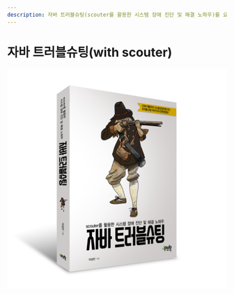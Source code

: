 ```yaml
---
description: 자바 트러블슈팅(scouter를 활용한 시스템 장애 진단 및 해결 노하우)를 요약한 내용입니다.
---
```


# 자바 트러블슈팅\(with scouter\)

![](../../../.gitbook/assets/998b27445e054de425.jpg)

